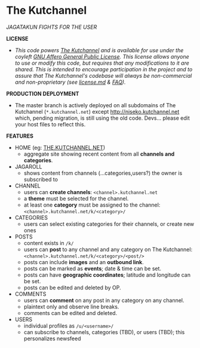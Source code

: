 The Kutchannel
==============

*JAGATAKUN FIGHTS FOR THE USER*

**LICENSE**
- *This code powers [The Kutchannel](http://the.kutchannel.net) and is available for use under the coyleft [GNU Affero General Public License](http://www.gnu.org/licenses/agpl-3.0.html). This license allows anyone to use or modify this code, but requires that any modifications to it are shared. This is intended to encourage participation in the project and to assure that The Kutchannel's codebase will always be non-commercial and non-proprietary (see [license.md](LICENSE.md) & [FAQ](http://www.affero.org/oagf.html)).*

**PRODUCTION DEPLOYMENT**
- The master branch is actively deployed on all subdomains of The Kutchannel (`*.kutchannel.net`) except http://niseko.kutchannel.net which, pending migration, is still using the old code. Devs... please edit your host files to reflect this.

**FEATURES**
- HOME (eg: [THE.KUTCHANNEL.NET](http://the.kutchannel.net))
    - aggregate site showing recent content from all **channels and categories**.
- JAGAROLL
    - shows content from channels (...categories,users?) the owner is subscribed to
- CHANNEL
    - users can **create channels**: `<channel>.kutchannel.net`
    - a **theme** must be selected for the channel.
    - at least one **category** must be assigned to the channel: `<channel>.kutchannel.net/k/<category>/`
- CATEGORIES
    - users can select existing categories for their channels, or create new ones
- POSTS
    - content exists in `/k/`
    - users can **post** to any channel and any category on The Kutchannel: `<channel>.kutchannel.net/k/<category>/<post/>`
    - posts can include **images** and an **outbound link**.
    - posts can be marked as **events**; date & time can be set.
    - posts can have **geographic coordinates**; latitude and longitude can be set.
    - posts can be edited and deleted by OP.
- COMMENTS
    - users can **comment** on any post in any category on any channel.
    - plaintext only and observe line breaks.
    - comments can be edited and deleted.
- USERS
    - individual profiles as `/u/<username>/`
    - can subscribe to channels, categories (TBD), or users (TBD); this personalizes newsfeed